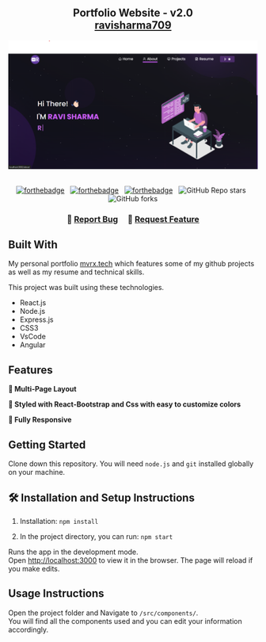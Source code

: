 <h2 align="center">
  Portfolio Website - v2.0<br/>
  <a href="https://portfolio-ravi-sharma.netlify.app/" target="_blank">ravisharma709</a>
</h2>
<div align="center">
  <img alt="Demo" src="./Images/portfolioHomeImg.png" />
</div>

<br/>

<center>

[![forthebadge](https://forthebadge.com/images/badges/built-with-love.svg)](https://forthebadge.com) &nbsp;
[![forthebadge](https://forthebadge.com/images/badges/made-with-javascript.svg)](https://forthebadge.com) &nbsp;
[![forthebadge](https://forthebadge.com/images/badges/open-source.svg)](https://forthebadge.com) &nbsp;
![GitHub Repo stars](https://img.shields.io/github/stars/monk0707/Portfolio?color=red&logo=github&style=for-the-badge) &nbsp;
![GitHub forks](https://img.shields.io/github/forks/monk0707/Portfolio?color=red&logo=github&style=for-the-badge)

</center>

<h3 align="center">
    🔹
    <a href="https://github.com/ravi293599/Portfolio/issues">Report Bug</a> &nbsp; &nbsp;
    🔹
    <a href="https://github.com/ravi293599/Portfolio/issues">Request Feature</a>
</h3>

## Built With

My personal portfolio <a href="https://portfolio-ravi-sharma.netlify.app/" target="_blank">mvrx.tech</a> which features some of my github projects as well as my resume and technical skills.<br/>

This project was built using these technologies.

- React.js
- Node.js
- Express.js
- CSS3
- VsCode
- Angular

## Features

**📖 Multi-Page Layout**

**🎨 Styled with React-Bootstrap and Css with easy to customize colors**

**📱 Fully Responsive**

## Getting Started

Clone down this repository. You will need `node.js` and `git` installed globally on your machine.

## 🛠 Installation and Setup Instructions

1. Installation: `npm install`

2. In the project directory, you can run: `npm start`

Runs the app in the development mode.\
Open [http://localhost:3000](http://localhost:3000) to view it in the browser.
The page will reload if you make edits.

## Usage Instructions

Open the project folder and Navigate to `/src/components/`. <br/>
You will find all the components used and you can edit your information accordingly.

